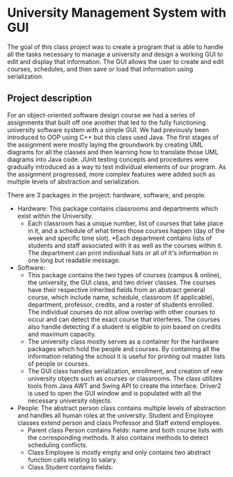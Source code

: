 # University Management System with GUI
The goal of this class project was to create a program that is able to handle all the tasks necessary to manage a university and design a working GUI to edit and display that information. The GUI allows the user to create and edit courses, schedules, and then save or load that information using serialization.

## Project description
For an object-oriented software design course we had a series of assignments that built off one another that led to the fully functioning university software system with a simple GUI. We had previously been introduced to OOP using C++ but this class used Java. The first stages of the assignment were mostly laying the groundwork by creating UML diagrams for all the classes and then learning how to translate those UML diagrams into Java code. JUnit testing concepts and procedures were gradually introduced as a way to test individual elements of our program. As the assignment progressed, more complex features were added such as multiple levels of abstraction and serialization.

There are 3 packages in the project: hardware, software, and people.
* Hardware: This package contains classrooms and departments which exist within the University. 
  * Each classroom has a unique number, list of courses that take place in it, and a schedule of what times those courses happen (day of the week and specific time slot). 
  *Each department contains lists of students and staff associated with it as well as the courses within it. The department can print individual lists or all of it's information in one long but readable message.
* Software:
  * This package contains the two types of courses (campus & online), the university, the GUI class, and two driver classes. The courses have their respective inherited fields from an abstract general course, which include name, schedule, classroom (if applicable), department, professor, credits, and a roster of students enrolled. The individual courses do not allow overlap with other courses to occur and can detect the exact course that interferes. The courses also handle detecting if a student is eligible to join based on credits and maximum capacity. 
  * The university class mostly serves as a container for the hardware packages which hold the people and courses. By containing all the information relating the school it is useful for printing out master lists of people or courses.
  * The GUI class handles serialization, enrollment, and creation of new university objects such as courses or classrooms. The class utilizes tools from Java AWT and Swing API to create the interface. Driver2 is used to open the GUI window and is populated with all the necessary university objects.
* People: The abstract person class contains multiple levels of abstraction and handles all human roles at the university. Student and Employee classes extend person and class Professor and Staff extend employee.
  * Parent class Person contains fields: name and both course lists with the corresponding methods. It also contains methods to detect scheduling conflicts.
  * Class Employee is mostly empty and only contains two abstract function calls relating to salary.
  * Class Student contains fields: 
